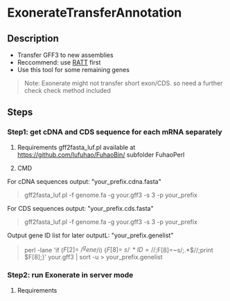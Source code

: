 # ExonerateTransferAnnotation


## Description

+  Transfer GFF3 to new assemblies
+  Reccommend: use [RATT](http://www.sanger.ac.uk/science/tools/pagit) first
+  Use this tool for some remaining genes
>  Note: Exonerate might not transfer short exon/CDS. so need a further check
>        check method included

## Steps

### Step1: get cDNA and CDS sequence for each mRNA separately

1. Requirements
    gff2fasta_luf.pl available at https://github.com/lufuhao/FuhaoBin/ subfolder FuhaoPerl 

2. CMD

  For cDNA sequences
    output: "your_prefix.cdna.fasta"
>    gff2fasta_luf.pl -f genome.fa -g your.gff3 -s 3 -p your_prefix

  For CDS sequences
    output: "your_prefix.cds.fasta"
>    gff2fasta_luf.pl -f genome.fa -g your.gff3 -s 3 -p your_prefix

  Output gene ID list for later
    outputL: "your_prefix.genelist"
>    perl -lane 'if ($F[2]=~/^gene$/i) {$F[8]=~s/^.*ID=//;$F[8]=~s/;.*$//;print $F[8];}' your.gff3 | sort -u > your_prefix.genelist

### Step2: run Exonerate in server mode

1. Requirements
    

